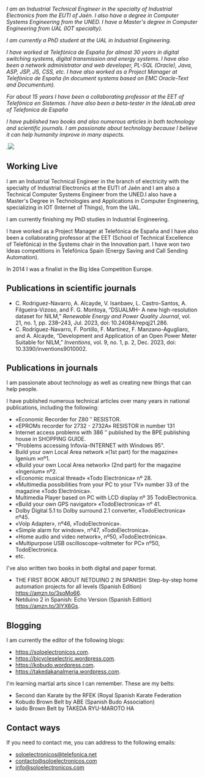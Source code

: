 *I am an Industrial Technical Engineer in the specialty of Industrial Electronics from the EUTI of Jaén. I also have a degree in Computer Systems Engineering from the UNED. I have a Master's degree in Computer Engineering from UAL (IOT specialty).*

*I am currently a PhD student at the UAL in Industrial Engineering.*

*I have worked at Telefónica de España for almost 30 years in digital switching systems, digital transmission and energy systems. I have also been a network administrator and web developer, PL-SQL (Oracle), Java, ASP, JSP, JS, CSS, etc. I have also worked as a Project Manager at Telefónica de España (in document systems based on EMC Oracle-Text and Documentum).*

*For about 15 years I have been a collaborating professor at the EET of Telefónica en Sistemas. I have also been a beta-tester in the IdeaLab area of Telefonica de España*

*I have published two books and also numerous articles in both technology and scientific journals. I am passionate about technology because I believe it can help humanity improve in many aspects.*

*.![](media/50c8afd1ad130859e167d2cd126994a0.png)*

## Working Live

I am an Industrial Technical Engineer in the branch of electricity with the specialty of Industrial Electronics at the EUTI of Jaén and I am also a Technical Computer Systems Engineer from the UNED.I also have a Master's Degree in Technologies and Applications in Computer Engineering, specializing in IOT (Internet of Things), from the UAL.

I am currently finishing my PhD studies in Industrial Engineering.

I have worked as a Project Manager at Telefónica de España and I have also been a collaborating professor at the EET (School of Technical Excellence of Telefónica) in the Systems chair in the Innovation part. I have won two Ideas competitions in Telefónica Spain (Energy Saving and Call Sending Automation).

In 2014 I was a finalist in the Big Idea Competition Europe.

## Publications in scientific journals

-   C. Rodriguez-Navarro, A. Alcayde, V. Isanbaev, L. Castro-Santos, A. Filgueira-Vizoso, and F. G. Montoya, “DSUALMH- A new high-resolution dataset for NILM,” *Renewable Energy and Power Quality Journal*, vol. 21, no. 1, pp. 238–243, Jul. 2023, doi: 10.24084/repqj21.286.
-   C. Rodríguez-Navarro, F. Portillo, F. Martínez, F. Manzano-Agugliaro, and A. Alcayde, “Development and Application of an Open Power Meter Suitable for NILM,” *Inventions*, vol. 9, no. 1, p. 2, Dec. 2023, doi: 10.3390/inventions9010002.

## Publications in journals

I am passionate about technology as well as creating new things that can help people.

I have published numerous technical articles over many years in national publications, including the following:

-   «Economic Recorder for Z80 ″ RESISTOR.
-   «EPROMs recorder for 2732 - 2732A» RESISTOR in number 131
-   Internet access problems with 386 ″ published by the BPE publishing house in SHOPPING GUIDE.
-   "Problems accessing Infovía-INTERNET with Windows 95".
-   Build your own Local Area network »(1st part) for the magazine« Igenium »nº1.
-   «Build your own Local Area network» (2nd part) for the magazine «Ingenium» nº2.
-   «Economic musical thread» «Todo Electrónica» nº 28.
-   «Multimedia possibilities from your PC to your TV» number 33 of the magazine «Todo Electrónica».
-   Multimedia Player based on PC with LCD display nº 35 TodoElectronica.
-   «Build your own GPS navigator» «TodoElectronica» nº 41.
-   Dolby Digital 5.1 to Dolby surround 2.1 converter, «TodoElectronica» nº45.
-   «VoIp Adapter», nº46, »TodoElectronica».
-   «Simple alarm for window», nº47, »TodoElectronica».
-   «Home audio and video network», nº50, »TodoElectrónica».
-   «Multipurpose USB oscilloscope-voltmeter for PC» nº50, TodoElectronica.
-   etc.

I've also written two books in both digital and paper format.

-   THE FIRST BOOK ABOUT NETDUINO 2 IN SPANISH: Step-by-step home automation projects for all levels (Spanish Edition) https://amzn.to/3soMo66.
-   Netduino 2 in Spanish: Echo Version (Spanish Edition) https://amzn.to/3IYX6Gs.

## Blogging

I am currently the editor of the following blogs:

-   https://soloelectronicos.com.
-   https://bicycleselectric.wordpress.com.
-   https://kobudo.wordpress.com.
-   https://takedakanalmeria.wordpress.com.

I'm learning martial arts since I can remember. These are my belts:

-   Second dan Karate by the RFEK (Royal Spanish Karate Federation
-   Kobudo Brown Belt by ABE (Spanish Budo Association)
-   Iaido Brown Belt by TAKEDA RYU-MAROTO HA

## Contact ways

If you need to contact me, you can address to the following emails:

-   soloelectronicos@telefonica.net
-   contacto@soloelectronicos.com
-   info@soloelectronicos.com






<!---
crn565/crn565 is a ✨ special ✨ repository because its `README.md` (this file) appears on your GitHub profile.
You can click the Preview link to take a look at your changes.
--->
